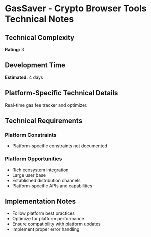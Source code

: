 # GasSaver - Crypto Browser Tools Technical Notes

## Technical Complexity
**Rating:** 3

## Development Time
**Estimated:** 4 days

## Platform-Specific Technical Details
Real-time gas fee tracker and optimizer.

## Technical Requirements

### Platform Constraints
- Platform-specific constraints not documented

### Platform Opportunities
- Rich ecosystem integration
- Large user base
- Established distribution channels
- Platform-specific APIs and capabilities

## Implementation Notes
- Follow platform best practices
- Optimize for platform performance
- Ensure compatibility with platform updates
- Implement proper error handling
